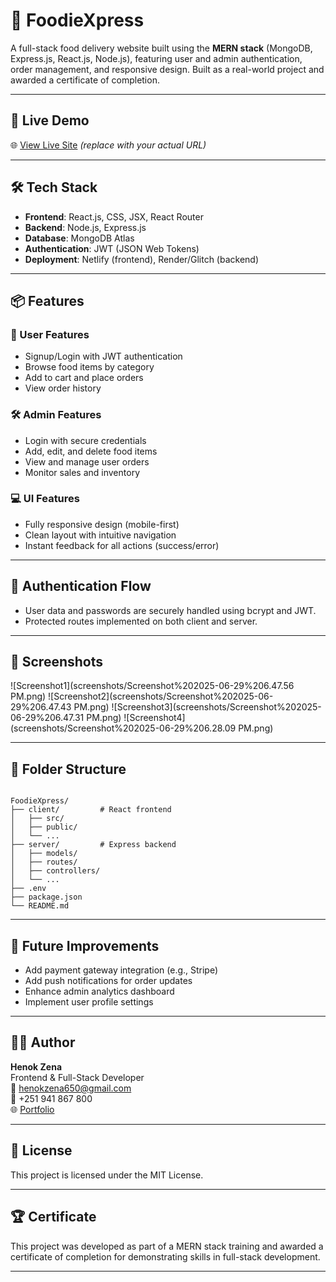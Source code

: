
# 🍔 FoodieXpress

A full-stack food delivery website built using the **MERN stack** (MongoDB, Express.js, React.js, Node.js), featuring user and admin authentication, order management, and responsive design. Built as a real-world project and awarded a certificate of completion.

---

## 🚀 Live Demo

🌐 [View Live Site](https://your-live-link.netlify.app) *(replace with your actual URL)*

---

## 🛠️ Tech Stack

- **Frontend**: React.js, CSS, JSX, React Router
- **Backend**: Node.js, Express.js
- **Database**: MongoDB Atlas
- **Authentication**: JWT (JSON Web Tokens)
- **Deployment**: Netlify (frontend), Render/Glitch (backend)

---

## 📦 Features

### 👥 User Features
- Signup/Login with JWT authentication
- Browse food items by category
- Add to cart and place orders
- View order history

### 🛠️ Admin Features
- Login with secure credentials
- Add, edit, and delete food items
- View and manage user orders
- Monitor sales and inventory

### 💻 UI Features
- Fully responsive design (mobile-first)
- Clean layout with intuitive navigation
- Instant feedback for all actions (success/error)

---

## 🔐 Authentication Flow

- User data and passwords are securely handled using bcrypt and JWT.
- Protected routes implemented on both client and server.

---

## 🧪 Screenshots

![Screenshot1](screenshots/Screenshot%202025-06-29%206.47.56 PM.png)
![Screenshot2](screenshots/Screenshot%202025-06-29%206.47.43 PM.png)
![Screenshot3](screenshots/Screenshot%202025-06-29%206.47.31 PM.png)
![Screenshot4](screenshots/Screenshot%202025-06-29%206.28.09 PM.png)

---

## 📂 Folder Structure

```

FoodieXpress/
├── client/         # React frontend
│   ├── src/
│   ├── public/
│   └── ...
├── server/         # Express backend
│   ├── models/
│   ├── routes/
│   ├── controllers/
│   └── ...
├── .env
├── package.json
└── README.md

```

---

## 🚧 Future Improvements

- Add payment gateway integration (e.g., Stripe)
- Add push notifications for order updates
- Enhance admin analytics dashboard
- Implement user profile settings

---

## 🧑‍💻 Author

**Henok Zena**  
Frontend & Full-Stack Developer  
📧 henokzena650@gmail.com  
📱 +251 941 867 800  
🌐 [Portfolio](https://henokwebdev.netlify.app)

---

## 📜 License

This project is licensed under the MIT License.

---

## 🏆 Certificate

This project was developed as part of a MERN stack training and awarded a certificate of completion for demonstrating skills in full-stack development.

---


